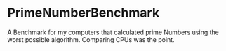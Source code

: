 # PrimeNumberBenchmark
A Benchmark for my computers that calculated prime Numbers using the worst possible algorithm. Comparing CPUs was the point.

